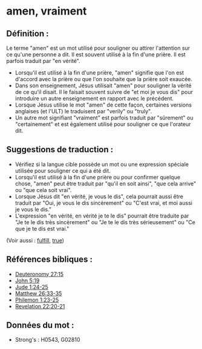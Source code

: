 # amen, vraiment

## Définition :

Le terme "amen" est un mot utilisé pour souligner ou attirer l'attention sur ce qu'une personne a dit. Il est souvent utilisé à la fin d'une prière. Il est parfois traduit par "en vérité".

* Lorsqu'il est utilisé à la fin d'une prière, "amen" signifie que l'on est d'accord avec la prière ou que l'on souhaite que la prière soit exaucée.
* Dans son enseignement, Jésus utilisait "amen" pour souligner la vérité de ce qu'il disait. Il le faisait souvent suivre de "et moi je vous dis" pour introduire un autre enseignement en rapport avec le précédent.
* Lorsque Jésus utilise le mot "amen" de cette façon, certaines versions anglaises (et l'ULT) le traduisent par "verily" ou "truly".
* Un autre mot signifiant "vraiment" est parfois traduit par "sûrement" ou "certainement" et est également utilisé pour souligner ce que l'orateur dit.

## Suggestions de traduction :

* Vérifiez si la langue cible possède un mot ou une expression spéciale utilisée pour souligner ce qui a été dit.
* Lorsqu'il est utilisé à la fin d'une prière ou pour confirmer quelque chose, "amen" peut être traduit par "qu'il en soit ainsi", "que cela arrive" ou "que cela soit vrai".
* Lorsque Jésus dit "en vérité, je vous le dis", cela pourrait aussi être traduit par "Oui, je vous le dis sincèrement" ou "C'est vrai, et moi aussi je vous le dis."
* L'expression "en vérité, en vérité je te le dis" pourrait être traduite par "Je te le dis très sincèrement" ou "Je te le dis très sérieusement" ou "Ce que je te dis est vrai."

(Voir aussi : [fulfill](../kt/fulfill.md), [true](../kt/true.md))

## Références bibliques :

* [Deuteronomy 27:15](rc://en/tn/help/deu/27/15)
* [John 5:19](rc://en/tn/help/jhn/05/19)
* [Jude 1:24-25](rc://en/tn/help/jud/01/24)
* [Matthew 26:33-35](rc://en/tn/help/mat/26/33)
* [Philemon 1:23-25](rc://en/tn/help/phm/01/23)
* [Revelation 22:20-21](rc://en/tn/help/rev/22/20)

## Données du mot :

* Strong's : H0543, G02810
